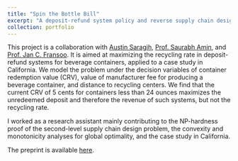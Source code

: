 ```yaml
---
title: "Spin the Bottle Bill"
excerpt: "A deposit-refund system policy and reverse supply chain design using a bilevel mixed-integer nonlinear program solved with continuous approximation and monotonicity analysis."
collection: portfolio
---
```


This project is a collaboration with [Austin Saragih](https://sites.mit.edu/austinsaragih/), [Prof. Saurabh Amin](https://cee.mit.edu/people_individual/saurabh-amin/), and [Prof. Jan C. Fransoo](https://www.tilburguniversity.edu/staff/jan-fransoo). It is aimed at maximizing the recycling rate in deposit-refund systems for beverage containers, applied to a case study in California. We model the problem under the decision variables of container redemption value (CRV), value of manufacturer fee for producing a beverage container, and distance to recycling centers. We find that the current CRV of 5 cents for containers less than 24 ounces maximizes the unredeemed deposit and therefore the revenue of such systems, but not the recycling rate.

I worked as a research assistant mainly contributing to the NP-hardness proof of the second-level supply chain design problem, the convexity and monotonicity analyses for global optimality, and the case study in California.

The preprint is available [here](https://ssrn.com/abstract=4950471).
